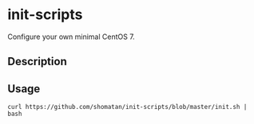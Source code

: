 init-scripts
====
Configure your own minimal CentOS 7.

## Description

## Usage
```
curl https://github.com/shomatan/init-scripts/blob/master/init.sh | bash
```

